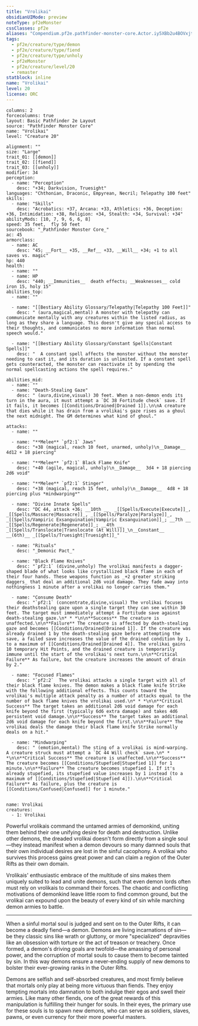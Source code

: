 ```yaml
---
title: "Vrolikai"
obsidianUIMode: preview
noteType: pf2eMonster
cssClasses: pf2e
aliases: "Compendium.pf2e.pathfinder-monster-core.Actor.iy5XBb2u4BOVxjtz" 
tags:
  - pf2e/creature/type/demon
  - pf2e/creature/type/fiend
  - pf2e/creature/type/unholy
  - pf2eMonster
  - pf2e/creature/level/20
  - remaster
statblock: inline
name: "Vrolikai"
level: 20
license: ORC
---
```


```statblock
columns: 2
forcecolumns: true
layout: Basic Pathfinder 2e Layout
source: "Pathfinder Monster Core"
name: "Vrolikai"
level: "Creature 20"

alignment: ""
size: "Large"
trait_01: [[demon]]
trait_02: [[fiend]]
trait_03: [[unholy]]
modifier: 34
perception:
  - name: "Perception"
    desc: "+34; Darkvision, Truesight"
languages: "Chthonian, Draconic, Empyrean, Necril; Telepathy 100 feet"
skills:
  - name: "Skills"
    desc: "Acrobatics: +37, Arcana: +33, Athletics: +36, Deception: +36, Intimidation: +38, Religion: +34, Stealth: +34, Survival: +34"
abilityMods: [10, 7, 9, 6, 6, 8]
speed: 35 feet,  fly 50 feet
sourcebook: "_Pathfinder Monster Core_"
ac: 45
armorclass:
  - name: AC
    desc: "45; __Fort__ +35, __Ref__ +33, __Will__ +34; +1 to all saves vs. magic"
hp: 440
health:
  - name: ""
  - name: HP
    desc: "440; __Immunities__  death effects; __Weaknesses__ cold iron 15, holy 15"
abilities_top:
  - name: ""

  - name: "[[Bestiary Ability Glossary/Telepathy|Telepathy 100 Feet]]"
    desc: " (aura,magical,mental) A monster with telepathy can communicate mentally with any creatures within the listed radius, as long as they share a language. This doesn't give any special access to their thoughts, and communicates no more information than normal speech would."

  - name: "[[Bestiary Ability Glossary/Constant Spells|Constant Spells]]"
    desc: "  A constant spell affects the monster without the monster needing to cast it, and its duration is unlimited. If a constant spell gets counteracted, the monster can reactivate it by spending the normal spellcasting actions the spell requires."

abilities_mid:
  - name: ""
  - name: "Death-Stealing Gaze"
    desc: " (aura,divine,visual) 30 feet. When a non-demon ends its turn in the aura, it must attempt a `DC 38 Fortitude check` save. If it fails, it becomes [[Conditions/Drained|Drained 1]].\n\nA creature that dies while it has drain from a vrolikai's gaze rises as a ghoul the next midnight. The GM determines what kind of ghoul."

attacks:
  - name: ""

  - name: "**Melee** `pf2:1` Jaws"
    desc: "+38 (magical, reach 10 feet, unarmed, unholy)\n__Damage__  4d12 + 18 piercing"

  - name: "**Melee** `pf2:1` Black Flame Knife"
    desc: "+40 (agile, magical, unholy)\n__Damage__  3d4 + 18 piercing 2d6 void"

  - name: "**Melee** `pf2:1` Stinger"
    desc: "+38 (magical, reach 15 feet, unholy)\n__Damage__  4d8 + 18 piercing plus *mindwarping*"

  - name: "Divine Innate Spells"
    desc: "DC 44, attack +36; __10th __  _[[Spells/Execute|Execute]]_, _[[Spells/Massacre|Massacre]]_, _[[Spells/Paralyze|Paralyze]]_, _[[Spells/Vampiric Exsanguination|Vampiric Exsanguination]]_; __7th __  _[[Spells/Regenerate|Regenerate]]_; __4th __  _[[Spells/Translocate|Translocate (At Will)]]_\n__Constant__  __(6th)__ _[[Spells/Truesight|Truesight]]_"

  - name: "Rituals"
    desc: "_Demonic Pact_"

  - name: "Black Flame Knives"
    desc: "`pf2:1` (divine,unholy) The vrolikai manifests a dagger-shaped blade of what looks like crystallized black flame in each of their four hands. These weapons function as _+2 greater striking daggers_ that deal an additional 2d6 void damage. They fade away into nothingness 1 minute after a vrolikai no longer carries them."

  - name: "Consume Death"
    desc: "`pf2:1` (concentrate,divine,visual) The vrolikai focuses their deathstealing gaze upon a single target they can see within 30 feet. The target must immediately attempt a Fortitude save against death-stealing gaze.\n* * *\n\n**Success** The creature is unaffected.\n\n**Failure** The creature is affected by death-stealing gaze and becomes [[Conditions/Drained|Drained 1]]. If the creature was already drained 1 by the death-stealing gaze before attempting the save, a failed save increases the value of the drained condition by 1, to a maximum of [[Conditions/Drained|Drained 4]]. The vrolikai gains 10 temporary Hit Points, and the drained creature is temporarily immune until the start of the vrolikai's next turn.\n\n**Critical Failure** As failure, but the creature increases the amount of drain by 2."

  - name: "Focused Flames"
    desc: "`pf2:2`  The vrolikai attacks a single target with all of their black flame knives. The demon makes a black flame knife Strike with the following additional effects. This counts toward the vrolikai's multiple attack penalty as a number of attacks equal to the number of back flame knives the vrolikai used.\n* * *\n\n**Critical Success** The target takes an additional 2d6 void damage for each knife beyond the first (typically 6d6 extra damage) and takes 4d6 persistent void damage.\n\n**Success** The target takes an additional 2d6 void damage for each knife beyond the first.\n\n**Failure** The vrolikai deals the damage their black flame knife Strike normally deals on a hit."

  - name: "Mindwarping"
    desc: " (emotion,mental) The sting of a vrolikai is mind-warping. A creature struck must attempt a `DC 44 Will check` save.\n* * *\n\n**Critical Success** The creature is unaffected.\n\n**Success** The creature becomes [[Conditions/Stupefied|Stupefied 1]] for 1 minute.\n\n**Failure** The creature becomes stupefied 1. If it's already stupefied, its stupefied value increases by 1 instead (to a maximum of [[Conditions/Stupefied|Stupefied 4]]).\n\n**Critical Failure** As failure, plus the creature is [[Conditions/Confused|Confused]] for 1 minute."
 
```

```encounter-table
name: Vrolikai
creatures:
  - 1: Vrolikai
```



Powerful vrolikais command the untamed armies of demonkind, uniting them behind their one unifying desire for death and destruction. Unlike other demons, the dreaded vrolikai doesn't form directly from a single soul—they instead manifest when a demon devours so many damned souls that their own individual desires are lost in the sinful cacophony. A vrolikai who survives this process gains great power and can claim a region of the Outer Rifts as their own domain.

Vrolikais' enthusiastic embrace of the multitude of sins makes them uniquely suited to lead and unite demons, such that even demon lords often must rely on vrolikais to command their forces. The chaotic and conflicting motivations of demonkind leave little room to find common ground, but the vrolikai can expound upon the beauty of every kind of sin while marching demon armies to battle.

* * *

When a sinful mortal soul is judged and sent on to the Outer Rifts, it can become a deadly fiend—a demon. Demons are living incarnations of sin—be they classic sins like wrath or gluttony, or more "specialized" depravities like an obsession with torture or the act of treason or treachery. Once formed, a demon's driving goals are twofold—the amassing of personal power, and the corruption of mortal souls to cause them to become tainted by sin. In this way demons ensure a never-ending supply of new demons to bolster their ever-growing ranks in the Outer Rifts.

Demons are selfish and self-absorbed creatures, and most firmly believe that mortals only play at being more virtuous than fiends. They enjoy tempting mortals into damnation to both indulge their egos and swell their armies. Like many other fiends, one of the great rewards of this manipulation is fulfilling their hunger for souls. In their eyes, the primary use for these souls is to spawn new demons, who can serve as soldiers, slaves, pawns, or even currency for their more powerful masters.
